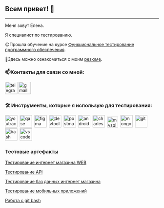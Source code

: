 ## Всем привет! 👋

---

Меня зовут Елена. 

Я специалист по тестированию.

😌Прошла обучение на курсе [Функциональное тестирование программного обеспечения](https://rusau.net/qa-from-scratch).

📙Здесь можно ознакомиться с моим [резюме](https://drive.google.com/file/d/18ceZTRbnHtjKSskbp_1GYYrBfELTQjZx/view?usp=sharing).


### 📫Контакты для связи со мной:

<a href= "https://t.me/Elen_Ang"><img src="https://img.icons8.com/?size=512&id=63306&format=png" width="40" height="40" alt="telegram"/></a>
<a href= "mailto:ilena031606@gmail.com"><img src="https://img.icons8.com/?size=512&id=P7UIlhbpWzZm&format=png" width="40" height="40" alt="gmail"/></a>
</p>


### 🛠 Инструменты, которые я использую для тестирования:

<div>
    <img src="https://upload.wikimedia.org/wikipedia/commons/thumb/8/8d/YouTrack_Icon.svg/1024px-YouTrack_Icon.svg.png?20200803082248" title="youtrack" alt="youtrack" width="40" height="40"/>&nbsp
    <img src="https://luna1.co/eb0187.png" title="qase" alt="qase" width="40" height="40"/>&nbsp
  <img src="https://cdn.jsdelivr.net/gh/devicons/devicon/icons/figma/figma-original.svg" title="figma" alt="figma" width="40" height="40"/>&nbsp
  <img src="https://d33wubrfki0l68.cloudfront.net/38b5c953a4667366685d55db55d057c86db1fc54/a0fdc/static/acae6b24d940347661ca901ea07f47c1/chrome-dev-logo-icon.png" title="devtools" alt="devtools" width="40" height="40"/>&nbsp
  <img src="https://seeklogo.com/images/P/postman-logo-0087CA0D15-seeklogo.com.png" title="postman" alt="postman" width="40" height="40"/>&nbsp
    <img src="https://cdn.jsdelivr.net/gh/devicons/devicon/icons/androidstudio/androidstudio-original.svg" title="android-studio" alt="android-studio" width="40" height="40"/>&nbsp
    <img src="https://cdn.icon-icons.com/icons2/3053/PNG/512/charles_proxy_macos_bigsur_icon_190302.png" title="charles-proxy" alt="charles-proxy" width="40" height="40"/>&nbsp
      <img src="https://cdn.jsdelivr.net/gh/devicons/devicon/icons/mysql/mysql-original.svg" title="mysql" alt="mysql" width="35" height="35"/>&nbsp
  <img src="https://cdn.jsdelivr.net/gh/devicons/devicon/icons/mongodb/mongodb-original.svg" title="mongodb" alt="mongodb" width="40" height="40"/>&nbsp
   <img src="https://cdn.jsdelivr.net/gh/devicons/devicon/icons/git/git-original.svg" title="git" alt="git" width="40" height="40"/>&nbsp
  <img src="https://upload.wikimedia.org/wikipedia/commons/thumb/4/4b/Bash_Logo_Colored.svg/1024px-Bash_Logo_Colored.svg.png?20180723054350" title="bash" alt="bash" width="40" height="40"/>&nbsp
  <img src="https://cdn.jsdelivr.net/gh/devicons/devicon/icons/vscode/vscode-original.svg" title="vscode" alt="vscode" width="40" height="40"/>&nbsp
</div>


### Тестовые артефакты

[Тестирование интернет магазина WEB](https://github.com/ElenaKarpushina/Web/blob/main/README.md)

[Тестирование API](https://github.com/ElenaKarpushina/api/blob/main/README.md)

[Тестирование баз данных интернет магазина](https://github.com/ElenaKarpushina/database?tab=readme-ov-file)

[Тестирование мобильных приложений](https://github.com/ElenaKarpushina/mobile/blob/main/README.md)

[Работа с git bash](https://github.com/ElenaKarpushina/git_bash)


